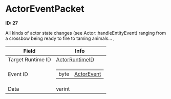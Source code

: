 # ActorEventPacket

__ID: 27__

All kinds of actor state changes (see Actor::handleEntityEvent) ranging from a crossbow being ready to fire to taming animals... ,

<table><thead><tr><th>Field</th><th>Info</th></tr></thead><tbody>
<tr><td>Target Runtime ID</td><td><a href="../types/ActorRuntimeID.md">ActorRuntimeID</a></td></tr>
<tr><td>Event ID</td><td><table><tbody><tr><td>byte</td><td><a href="../enums/ActorEvent.md">ActorEvent</a></td></tr></tbody></table></td></tr>
<tr><td>Data</td><td>varint</td></tr>
</tbody></table>